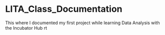 # LITA_Class_Documentation
This where I documented my first project while learning Data Analysis with the Incubator Hub
rt
````
